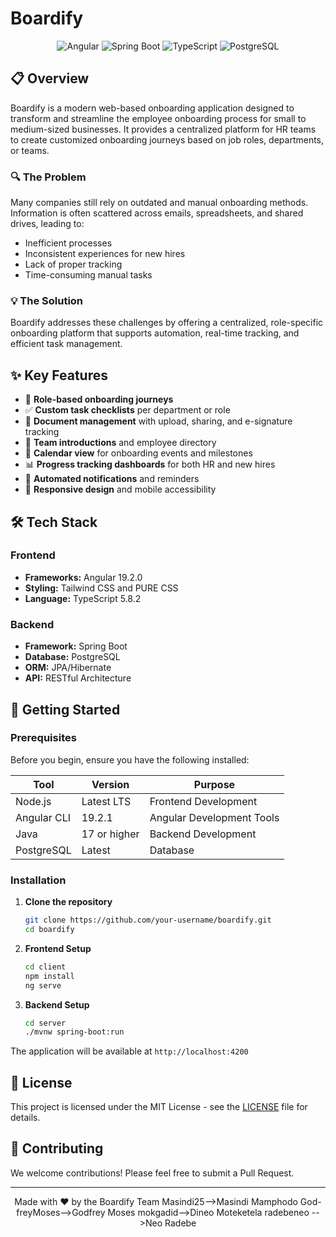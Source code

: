 # Boardify

<div align="center">

![Angular](https://img.shields.io/badge/Angular-19.2.0-DD0031?style=for-the-badge&logo=angular)
![Spring Boot](https://img.shields.io/badge/Spring_Boot-latest-6DB33F?style=for-the-badge&logo=spring-boot)
![TypeScript](https://img.shields.io/badge/TypeScript-5.8.2-3178C6?style=for-the-badge&logo=typescript)
![PostgreSQL](https://img.shields.io/badge/PostgreSQL-latest-336791?style=for-the-badge&logo=postgresql)

</div>

## 📋 Overview

Boardify is a modern web-based onboarding application designed to transform and streamline the employee onboarding process for small to medium-sized businesses. It provides a centralized platform for HR teams to create customized onboarding journeys based on job roles, departments, or teams.

### 🔍 The Problem

Many companies still rely on outdated and manual onboarding methods. Information is often scattered across emails, spreadsheets, and shared drives, leading to:
- Inefficient processes
- Inconsistent experiences for new hires
- Lack of proper tracking
- Time-consuming manual tasks

### 💡 The Solution

Boardify addresses these challenges by offering a centralized, role-specific onboarding platform that supports automation, real-time tracking, and efficient task management.

## ✨ Key Features

- 🎯 **Role-based onboarding journeys**
- ✅ **Custom task checklists** per department or role
- 📄 **Document management** with upload, sharing, and e-signature tracking
- 👥 **Team introductions** and employee directory
- 📅 **Calendar view** for onboarding events and milestones
- 📊 **Progress tracking dashboards** for both HR and new hires
- 🔔 **Automated notifications** and reminders
- 📱 **Responsive design** and mobile accessibility

## 🛠️ Tech Stack

### Frontend
- **Frameworks:** Angular 19.2.0
- **Styling:** Tailwind CSS and PURE CSS
- **Language:** TypeScript 5.8.2

### Backend
- **Framework:** Spring Boot
- **Database:** PostgreSQL
- **ORM:** JPA/Hibernate
- **API:** RESTful Architecture

## 🚀 Getting Started

### Prerequisites

Before you begin, ensure you have the following installed:

| Tool | Version      | Purpose |
|------|--------------|----------|
| Node.js | Latest LTS   | Frontend Development |
| Angular CLI | 19.2.1       | Angular Development Tools |
| Java | 17 or higher | Backend Development |
| PostgreSQL | Latest       | Database |

### Installation

1. **Clone the repository**
   ```bash
   git clone https://github.com/your-username/boardify.git
   cd boardify
   ```

2. **Frontend Setup**
   ```bash
   cd client
   npm install
   ng serve
   ```

3. **Backend Setup**
   ```bash
   cd server
   ./mvnw spring-boot:run
   ```

The application will be available at `http://localhost:4200`

## 📝 License

This project is licensed under the MIT License - see the [LICENSE](LICENSE) file for details.

## 🤝 Contributing

We welcome contributions! Please feel free to submit a Pull Request.

---

<div align="center">
Made with ❤️ by the Boardify Team
Masindi25-->Masindi Mamphodo
God-freyMoses-->Godfrey Moses
mokgadid-->Dineo Moteketela
radebeneo -->Neo Radebe

</div>